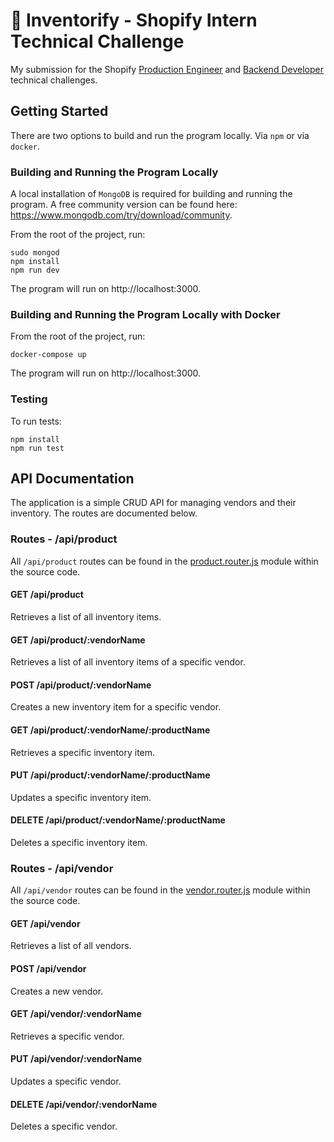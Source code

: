 # :department_store: Inventorify - Shopify Intern Technical Challenge

My submission for the Shopify [Production Engineer](https://docs.google.com/document/d/1wir0XQuviR6p-uNEUPzsGvMFwqgMsY8sEjGUx74lNrg/edit) and [Backend Developer](https://docs.google.com/document/d/1z9LZ_kZBUbg-O2MhZVVSqTmvDko5IJWHtuFmIu_Xg1A/edit) technical challenges. 

## Getting Started

There are two options to build and run the program locally. Via `npm` or via `docker`.

### Building and Running the Program Locally

A local installation of `MongoDB` is required for building and running the program. A free community version can be found here: https://www.mongodb.com/try/download/community.

From the root of the project, run:

```shell
sudo mongod
npm install
npm run dev
```

The program will run on http://localhost:3000.

### Building and Running the Program Locally with Docker

From the root of the project, run:

```shell
docker-compose up
```

The program will run on http://localhost:3000.

### Testing

To run tests:

```shell
npm install
npm run test
```

## API Documentation

The application is a simple CRUD API for managing vendors and their inventory. The routes are documented below.

### Routes - /api/product

All `/api/product` routes can be found in the [product.router.js](https://github.com/eyskim/Inventorify/blob/0f1a6a11f014057c31134cfd4075966c1b8ae856/src/resources/product/product.router.js) module within the source code.

#### GET /api/product
Retrieves a list of all inventory items.

#### GET /api/product/:vendorName
Retrieves a list of all inventory items of a specific vendor.

#### POST /api/product/:vendorName
Creates a new inventory item for a specific vendor.

#### GET /api/product/:vendorName/:productName
Retrieves a specific inventory item.

#### PUT /api/product/:vendorName/:productName
Updates a specific inventory item.

#### DELETE /api/product/:vendorName/:productName
Deletes a specific inventory item.

### Routes - /api/vendor

All `/api/vendor` routes can be found in the [vendor.router.js](https://github.com/eyskim/Inventorify/blob/0f1a6a11f014057c31134cfd4075966c1b8ae856/src/resources/vendor/vendor.router.js) module within the source code.

#### GET /api/vendor
Retrieves a list of all vendors.

#### POST /api/vendor
Creates a new vendor.

#### GET /api/vendor/:vendorName
Retrieves a specific vendor.

#### PUT /api/vendor/:vendorName
Updates a specific vendor.

#### DELETE /api/vendor/:vendorName
Deletes a specific vendor.
